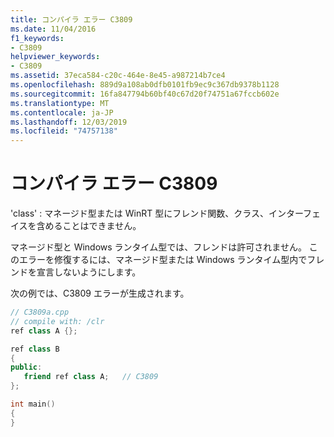 ```yaml
---
title: コンパイラ エラー C3809
ms.date: 11/04/2016
f1_keywords:
- C3809
helpviewer_keywords:
- C3809
ms.assetid: 37eca584-c20c-464e-8e45-a987214b7ce4
ms.openlocfilehash: 889d9a108ab0dfb0101fb9ec9c367db9378b1128
ms.sourcegitcommit: 16fa847794b60bf40c67d20f74751a67fccb602e
ms.translationtype: MT
ms.contentlocale: ja-JP
ms.lasthandoff: 12/03/2019
ms.locfileid: "74757138"
---
```

# <a name="compiler-error-c3809"></a>コンパイラ エラー C3809

'class' : マネージド型または WinRT 型にフレンド関数、クラス、インターフェイスを含めることはできません。

マネージド型と Windows ランタイム型では、フレンドは許可されません。 このエラーを修復するには、マネージド型または Windows ランタイム型内でフレンドを宣言しないようにします。

次の例では、C3809 エラーが生成されます。

```cpp
// C3809a.cpp
// compile with: /clr
ref class A {};

ref class B
{
public:
   friend ref class A;   // C3809
};

int main()
{
}
```

